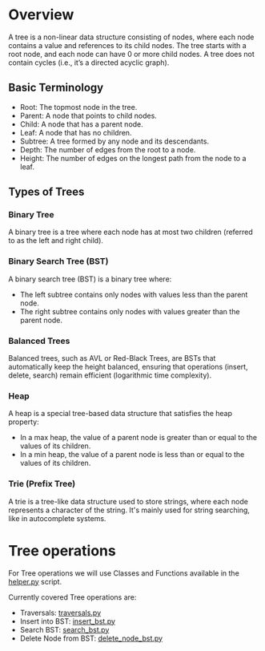 # Overview

A tree is a non-linear data structure consisting of nodes, where each node contains a value and references to its child nodes. The tree starts with a root node, and each node can have 0 or more child nodes. A tree does not contain cycles (i.e., it’s a directed acyclic graph).

## Basic Terminology

* Root: The topmost node in the tree.
* Parent: A node that points to child nodes.
* Child: A node that has a parent node.
* Leaf: A node that has no children.
* Subtree: A tree formed by any node and its descendants.
* Depth: The number of edges from the root to a node.
* Height: The number of edges on the longest path from the node to a leaf.

## Types of Trees

### Binary Tree
A binary tree is a tree where each node has at most two children (referred to as the left and right child).

### Binary Search Tree (BST)
A binary search tree (BST) is a binary tree where:

* The left subtree contains only nodes with values less than the parent node.
* The right subtree contains only nodes with values greater than the parent node.

### Balanced Trees
Balanced trees, such as AVL or Red-Black Trees, are BSTs that automatically keep the height balanced, ensuring that operations (insert, delete, search) remain efficient (logarithmic time complexity).

### Heap
A heap is a special tree-based data structure that satisfies the heap property:

* In a max heap, the value of a parent node is greater than or equal to the values of its children.
* In a min heap, the value of a parent node is less than or equal to the values of its children.

###  Trie (Prefix Tree)
A trie is a tree-like data structure used to store strings, where each node represents a character of the string. It's mainly used for string searching, like in autocomplete systems.

# Tree operations

For Tree operations we will use Classes and Functions available in the [helper.py](/trees/helper.py) script.

Currently covered Tree operations are:
* Traversals: [traversals.py](/trees/traversals.py)
* Insert into BST: [insert_bst.py](/trees/insert_bst.py)
* Search BST: [search_bst.py](/search/search_bst.py)
* Delete Node from BST: [delete_node_bst.py](/trees/delete_node_bst.py)